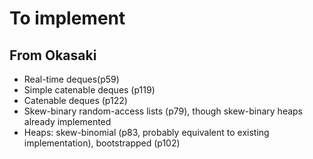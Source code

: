 # To implement

## From Okasaki
- Real-time deques(p59)
- Simple catenable deques (p119)
- Catenable deques (p122)
- Skew-binary random-access lists (p79), though skew-binary heaps already implemented
- Heaps: skew-binomial (p83, probably equivalent to existing implementation), bootstrapped (p102)